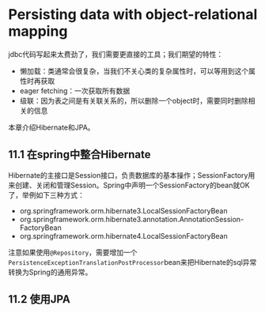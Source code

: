 # Persisting data with object-relational mapping

jdbc代码写起来太费劲了，我们需要更直接的工具；我们期望的特性：

- 懒加载：类通常会很复杂，当我们不关心类的复杂属性时，可以等用到这个属性时再获取
- eager fetching：一次获取所有数据
- 级联：因为表之间是有关联关系的，所以删除一个object时，需要同时删除相关的信息

本章介绍Hibernate和JPA。

## 11.1 在spring中整合Hibernate

Hibernate的主接口是Session接口，负责数据库的基本操作；SessionFactory用来创建、关闭和管理Session。Spring中声明一个SessionFactory的bean就OK了，举例如下三种方式：

- org.springframework.orm.hibernate3.LocalSessionFactoryBean
- org.springframework.orm.hibernate3.annotation.AnnotationSession-FactoryBean
- org.springframework.orm.hibernate4.LocalSessionFactoryBean

注意如果使用`@Repository`，需要增加一个`PersistenceExceptionTranslationPostProcessor`bean来把Hibernate的sql异常转换为Spring的通用异常。

## 11.2 使用JPA

